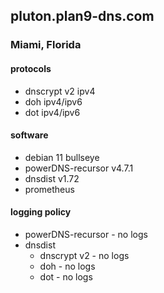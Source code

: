 ## pluton.plan9-dns.com 
### Miami, Florida

#### protocols
- dnscrypt v2 ipv4
- doh ipv4/ipv6
- dot ipv4/ipv6

#### software
- debian 11 bullseye
- powerDNS-recursor v4.7.1
- dnsdist v1.72
- prometheus 

#### logging policy
- powerDNS-recursor - no logs
- dnsdist
  - dnscrypt v2 - no logs
  - doh - no logs
  - dot - no logs 
